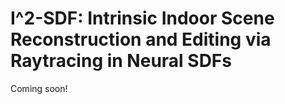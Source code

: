 # I^2-SDF: Intrinsic Indoor Scene Reconstruction and Editing via Raytracing in Neural SDFs
Coming soon!
